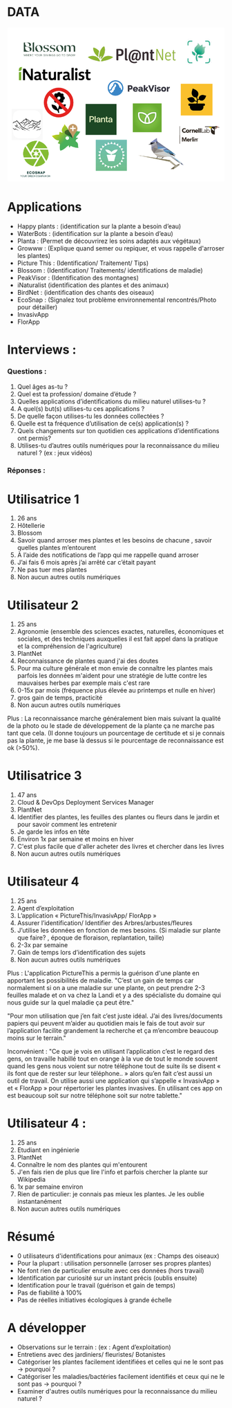 # DATA 

![Logo Applications d'identifications](Logo_App-1-1.png)
<h1> Applications </h1>

  - Happy plants : (identification sur la plante a besoin d’eau)
 - WaterBots : (identification sur la plante a besoin d’eau)
 - Planta : (Permet de découvrirez les soins adaptés aux végétaux)
 - Growww : (Explique quand semer ou repiquer, et vous rappelle d'arroser les plantes)
 - Picture This : (Identification/ Traitement/ Tips)
 - Blossom : (Identification/ Traitements/ identifications de maladie)
 - PeakVisor : (Identification des montagnes)
 - iNaturalist (identification des plantes et des animaux)
 - BirdNet : (identification des chants des oiseaux)
 - EcoSnap : (Signalez tout problème environnemental rencontrés/Photo pour détailler)
 - InvasivApp
 - FlorApp

<h1>Interviews :</h1>
<h3> Questions : </h3>

 1. Quel âges as-tu ?
 2. Quel est ta profession/ domaine d’étude ?
 3. Quelles applications d’identifications du milieu naturel utilises-tu ?
 4. A quel(s) but(s) utilises-tu ces applications ?
 5. De quelle façon utilises-tu les données collectées ?
 6. Quelle est ta fréquence d’utilisation de ce(s) application(s) ?
 7. Quels changements sur ton quotidien ces applications d’identifications ont permis?
 8. Utilises-tu d’autres outils numériques pour la reconnaissance du milieu naturel ? (ex : jeux vidéos)

<h3>Réponses : </h3>

<h1>Utilisatrice 1</h1> 

 1. 26 ans
 2. Hôtellerie
 3. Blossom
 4. Savoir quand arroser mes plantes et les besoins de chacune , savoir quelles plantes m’entourent
 5. À l’aide des notifications de l’app qui me rappelle quand arroser
 6. J’ai fais 6 mois après j’ai arrêté car c’était payant
 7. Ne pas tuer mes plantes
 8. Non aucun autres outils numériques

<h1>Utilisateur 2</h1>

 1. 25 ans
 2. Agronomie (ensemble des sciences exactes, naturelles, économiques et sociales, et des techniques auxquelles il est fait appel dans la pratique et la compréhension de l'agriculture)
 3. PlantNet
 4. Reconnaissance de plantes quand j'ai des doutes
 5. Pour ma culture générale et mon envie de connaître les plantes mais parfois les données m'aident pour une stratégie de lutte contre les mauvaises herbes par exemple mais c'est rare
 6. 0-15x par mois (fréquence plus élevée au printemps et nulle en hiver)
 7. gros gain de temps, practicité
 8. Non aucun autres outils numériques

Plus : La reconnaissance marche généralement bien mais suivant la qualité de la photo ou le stade de développement de la plante ça ne marche pas tant que cela. (Il donne toujours un pourcentage de certitude et si je connais pas la plante, je me base là dessus si le pourcentage de reconnaissance est ok (>50%).

<h1>Utilisatrice 3</h1>

 1. 47 ans
 2. Cloud & DevOps Deployment Services Manager 
 3. PlantNet
 4. Identifier des plantes, les feuilles des plantes ou fleurs dans le jardin et pour savoir comment les entretenir
 5. Je garde les infos en tête
 6. Environ 1x par semaine et moins en hiver
 7. C'est plus facile que d'aller acheter des livres et chercher dans les livres
 8. Non aucun autres outils numériques

<h1>Utilisateur 4</h1>

 1. 25 ans
 2. Agent d’exploitation
 3. ⁠⁠L’application « PictureThis/InvasivApp/ FlorApp »
 4. Assurer l’identification/ Identifier des Arbres/arbustes/fleures
 5. ⁠⁠J’utilise les données en fonction de mes besoins. (Si maladie sur plante que faire? , époque de floraison, replantation, taille)
 6. 2-3x par semaine
 7. ⁠⁠Gain de temps lors d’identification des sujets
 8. Non aucun autres outils numériques

<p>Plus : L'application PictureThis a permis la guérison d'une plante en apportant les possibilités de maladie. "C’est un gain de temps car normalement si on a une maladie sur une plante, on peut prendre 2-3 feuilles malade et on va chez la Landi et y a des spécialiste du domaine qui nous guide sur la quel maladie ça peut être." </p>

<p>"Pour mon utilisation que j’en fait c’est juste idéal. J’ai des livres/documents papiers qui peuvent m’aider au quotidien mais le fais de tout avoir sur l’application facilite grandement la recherche et ça m’encombre beaucoup moins sur le terrain."

<p>Inconvénient : "Ce que je vois en utilisant l’application c’est le regard des gens, on travaille habillé tout en orange à la vue de tout le monde souvent quand les gens nous voient sur notre téléphone tout de suite ils se disent « ils font que de rester sur leur téléphone.. » alors qu’en fait c’est aussi un outil de travail. On utilise aussi une application qui s’appelle « InvasivApp » et « FlorApp » pour répertorier les plantes invasives. En utilisant ces app on est beaucoup soit sur notre téléphone soit sur notre tablette."</p>

<h1>Utilisateur 4 :</h1>

 1. 25 ans
 2. Etudiant en ingénierie
 3. PlantNet
 4. Connaître le nom des plantes qui m'entourent
 5. J'en fais rien de plus que lire l'info et parfois chercher la plante sur Wikipedia
 6. 1x par semaine environ
 7. Rien de particulier: je connais pas mieux les plantes. Je les oublie instantanément
 8. Non aucun autres outils numériques

<h1>Résumé</h1>

 - 0 utilisateurs d'identifications pour animaux (ex : Champs des oiseaux)
 - Pour la plupart : utilisation personnelle (arroser ses propres plantes)
 - Ne font rien de particulier ensuite avec ces données (hors travail)
 - Identification par curiosité sur un instant précis (oublis ensuite)
 - Identification pour le travail (guérison et gain de temps)
 - Pas de fiabilité à 100%
 - Pas de réelles initiatives écologiques à grande échelle

<h1>A développer</h1>

 - Observations sur le terrain : (ex : Agent d’exploitation)
 - Entretiens avec des jardiniers/ fleuristes/ Botanistes
 - Catégoriser les plantes facilement identifiées et celles qui ne le sont pas -> pourquoi ?
 - Catégoriser les maladies/bactéries facilement identifiés et ceux qui ne le sont pas -> pourquoi ?
 - Examiner d'autres outils numériques pour la reconnaissance du milieu naturel ? 
 